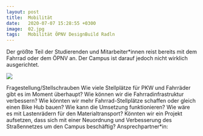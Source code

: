 ```yaml
---
layout: post
title:  Mobilität
date:   2020-07-07 15:28:55 +0300
image:  02.jpg
tags:   Mobilität ÖPNV DesignBuild Radln
---
```

Der größte Teil der Studierenden und Mitarbeiter*innen reist bereits mit dem Fahrrad oder dem ÖPNV
an. Der Campus ist darauf jedoch nicht wirklich ausgerichtet.

![]({{site.baseurl}}/img/diagram_mob.jpg)

Fragestellung/Stellschrauben
Wie viele Stellplätze für PKW und Fahrräder gibt es im Moment überhaupt?
Wie können wir die Fahrradinfrastruktur verbessern?
Wie könnten wir mehr Fahrrad-Stellplätze schaffen oder gleich einen Bike Hub bauen? Wie kann die
Umsetzung funktionieren?
Wie wäre es mit Lastenrädern für den Materialtransport?
Könnten wir ein Projekt aufsetzen, dass sich mit einer Neuordnung und Verbesserung des Straßennetzes
um den Campus beschäftig?
Ansprechpartner*in:
